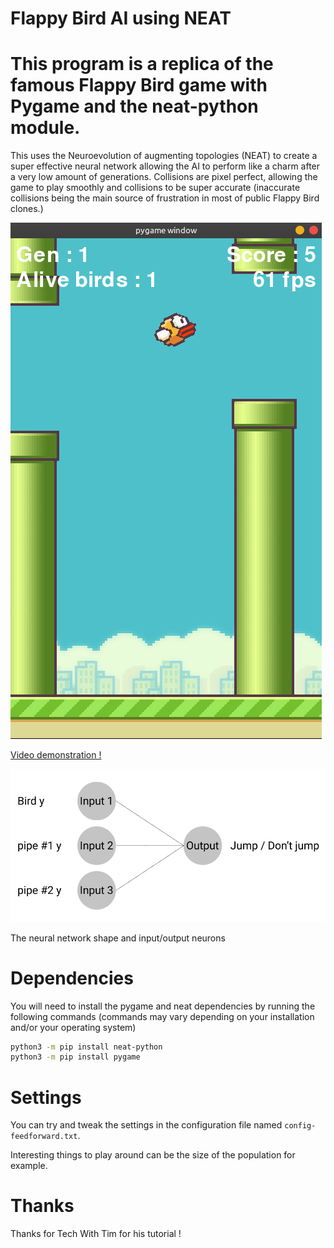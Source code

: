 # Flappy Bird AI using NEAT

# This program is a replica of the famous Flappy Bird game with Pygame and the neat-python module.

This uses the Neuroevolution of augmenting topologies (NEAT) to create a super effective neural network allowing the AI to perform like a charm after a very low amount of generations. Collisions are pixel perfect, allowing the game to play smoothly and collisions to be super accurate (inaccurate collisions being the main source of frustration in most of public Flappy Bird clones.)

![screenshot in action](imgs/screenshot.png)

[Video demonstration !](https://youtu.be/00ODtHO91do)

![The network shape](imgs/scheme.png)

The neural network shape and input/output neurons

# Dependencies

You will need to install the pygame and neat dependencies by running the following commands (commands may vary depending on your installation and/or your operating system)

```bash
python3 -m pip install neat-python
python3 -m pip install pygame
```

# Settings

You can try and tweak the settings in the configuration file named `config-feedforward.txt`.

Interesting things to play around can be the size of the population for example.

# Thanks

Thanks for Tech With Tim for his tutorial !